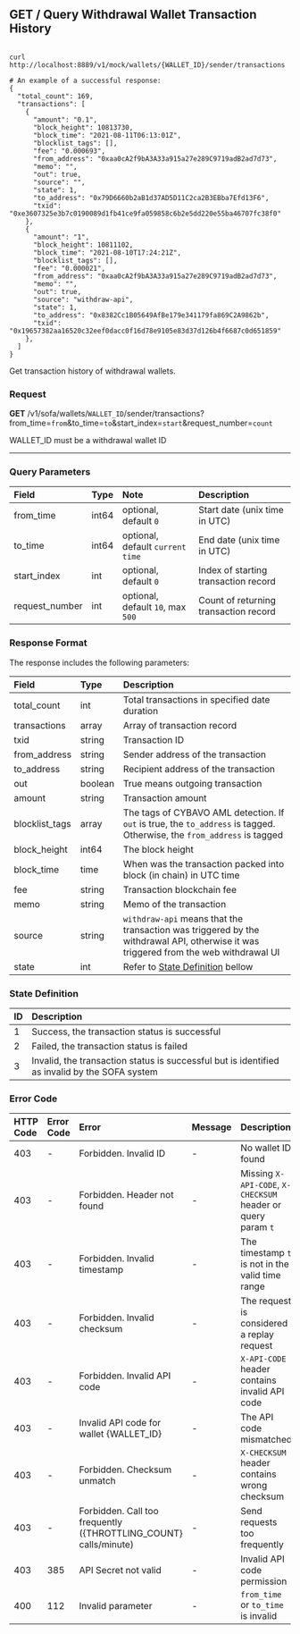 ## GET / Query Withdrawal Wallet Transaction History

``` shell

curl http://localhost:8889/v1/mock/wallets/{WALLET_ID}/sender/transactions

# An example of a successful response:
{
  "total_count": 169,
  "transactions": [
    {
      "amount": "0.1",
      "block_height": 10813730,
      "block_time": "2021-08-11T06:13:01Z",
      "blocklist_tags": [],
      "fee": "0.000693",
      "from_address": "0xaa0cA2f9bA3A33a915a27e289C9719adB2ad7d73",
      "memo": "",
      "out": true,
      "source": "",
      "state": 1,
      "to_address": "0x79D6660b2aB1d37AD5D11C2ca2B3EBba7Efd13F6",
      "txid": "0xe3607325e3b7c0190089d1fb41ce9fa059858c6b2e5dd220e55ba46707fc38f0"
    },
    {
      "amount": "1",
      "block_height": 10811102,
      "block_time": "2021-08-10T17:24:21Z",
      "blocklist_tags": [],
      "fee": "0.000021",
      "from_address": "0xaa0cA2f9bA3A33a915a27e289C9719adB2ad7d73",
      "memo": "",
      "out": true,
      "source": "withdraw-api",
      "state": 1,
      "to_address": "0x8382Cc1B05649AfBe179e341179fa869C2A9862b",
      "txid": "0x19657382aa16520c32eef0dacc0f16d78e9105e83d37d126b4f6687c0d651859"
    },
  ]
}
```

Get transaction history of withdrawal wallets.

### Request
**GET** /v1/sofa/wallets/`WALLET_ID`/sender/transactions?from\_time=`from`&to\_time=`to`&start\_index=`start`&request_number=`count`

<aside class="notice">
 WALLET_ID must be a withdrawal wallet ID
</aside>

---

### Query Parameters

| Field | Type | Note | Description |
| :---  | :--- | :--- | :---        |
| from_time | int64 | optional, default `0` | Start date (unix time in UTC) |
| to_time | int64 | optional, default `current time` | End date (unix time in UTC) |
| start_index | int | optional, default `0` | Index of starting transaction record |
| request_number | int | optional, default `10`, max `500` | Count of returning transaction record |

### Response Format

The response includes the following parameters:

| Field | Type  | Description |
| :---  | :---  | :---        |
| total_count | int | Total transactions in specified date duration |
| transactions | array | Array of transaction record |
| txid | string | Transaction ID |
| from_address | string | Sender address of the transaction |
| to_address | string | Recipient address of the transaction |
| out | boolean | True means outgoing transaction |
| amount | string | Transaction amount |
| blocklist_tags | array | The tags of CYBAVO AML detection. If `out` is true, the `to_address` is tagged. Otherwise, the `from_address` is tagged |
| block_height | int64 | The block height |
| block_time | time | When was the transaction packed into block (in chain) in UTC time |
| fee | string | Transaction blockchain fee |
| memo | string | Memo of the transaction |
| source | string | `withdraw-api` means that the transaction was triggered by the withdrawal API, otherwise it was triggered from the web withdrawal UI |
| state | int | Refer to [State Definition](#state-definition) bellow |

<a name="state-definition"></a>
### State Definition

| ID   | Description |
| :--- | :---        |
| 1 | Success, the transaction status is successful |
| 2 | Failed, the transaction status is failed |
| 3 | Invalid, the transaction status is successful but is identified as invalid by the SOFA system |

### Error Code


| HTTP Code | Error Code | Error | Message | Description |
| :---      | :---       | :---  | :---    | :---        |
| 403 | -   | Forbidden. Invalid ID | - | No wallet ID found |
| 403 | -   | Forbidden. Header not found | - | Missing `X-API-CODE`, `X-CHECKSUM` header or query param `t` |
| 403 | -   | Forbidden. Invalid timestamp | - | The timestamp `t` is not in the valid time range |
| 403 | -   | Forbidden. Invalid checksum | - | The request is considered a replay request |
| 403 | -   | Forbidden. Invalid API code | - | `X-API-CODE` header contains invalid API code |
| 403 | -   | Invalid API code for wallet {WALLET_ID} | - | The API code mismatched |
| 403 | -   | Forbidden. Checksum unmatch | - | `X-CHECKSUM` header contains wrong checksum |
| 403 | -   | Forbidden. Call too frequently ({THROTTLING_COUNT} calls/minute) | - | Send requests too frequently |
| 403 | 385   | API Secret not valid | - | Invalid API code permission |
| 400 | 112 | Invalid parameter | - | `from_time` or `to_time` is invalid |